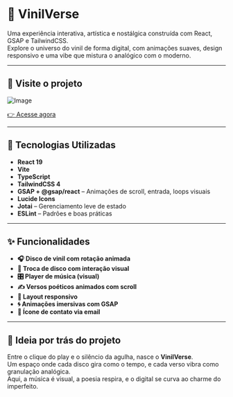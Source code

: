 # 🎵  VinilVerse

Uma experiência interativa, artística e nostálgica construída com React, GSAP e TailwindCSS.  
Explore o universo do vinil de forma digital, com animações suaves, design responsivo e uma vibe que mistura o analógico com o moderno.

---

## 📸 Visite o projeto

![Image](https://github.com/user-attachments/assets/3a9c4510-f292-4db3-a70f-06e7da5dac28)

[👉 Acesse agora](https://vinil.vercel.app)

---

## 🚀 Tecnologias Utilizadas

- **React 19**
- **Vite**
- **TypeScript**
- **TailwindCSS 4**
- **GSAP + @gsap/react** – Animações de scroll, entrada, loops visuais
- **Lucide Icons**
- **Jotai** – Gerenciamento leve de estado
- **ESLint** – Padrões e boas práticas

---

## ✨ Funcionalidades

- **🎧 Disco de vinil com rotação animada**
- **🎼 Troca de disco com interação visual**
- **🎛️ Player de música (visual)**
- **✍️ Versos poéticos animados com scroll**
- **📱 Layout responsivo**
- **🌀 Animações imersivas com GSAP**
- **📩 Ícone de contato via email**

---

## 🧠 Ideia por trás do projeto

Entre o clique do play e o silêncio da agulha, nasce o **VinilVerse**.  
Um espaço onde cada disco gira como o tempo, e cada verso vibra como granulação analógica.  
Aqui, a música é visual, a poesia respira, e o digital se curva ao charme do imperfeito.

